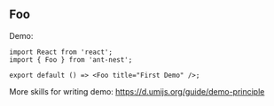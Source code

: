 
## Foo

Demo:

```tsx
import React from 'react';
import { Foo } from 'ant-nest';

export default () => <Foo title="First Demo" />;
```

More skills for writing demo: https://d.umijs.org/guide/demo-principle
